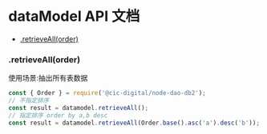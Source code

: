 # dataModel API 文档

*  [.retrieveAll(order)](#retrieveAll)

### <a name="retrieveAll"></a> .retrieveAll(order)
使用场景:抽出所有表数据

```javascript
const { Order } = require('@cic-digital/node-dao-db2');
// 不指定排序
const result = datamodel.retrieveAll();
// 指定排序 order by a,b desc
const result = datamodel.retrieveAll(Order.base().asc('a').desc('b'));
```
